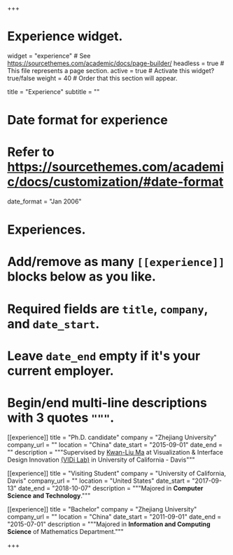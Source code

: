 +++
# Experience widget.
widget = "experience"  # See https://sourcethemes.com/academic/docs/page-builder/
headless = true  # This file represents a page section.
active = true  # Activate this widget? true/false
weight = 40  # Order that this section will appear.

title = "Experience"
subtitle = ""

# Date format for experience
#   Refer to https://sourcethemes.com/academic/docs/customization/#date-format
date_format = "Jan 2006"

# Experiences.
#   Add/remove as many `[[experience]]` blocks below as you like.
#   Required fields are `title`, `company`, and `date_start`.
#   Leave `date_end` empty if it's your current employer.
#   Begin/end multi-line descriptions with 3 quotes `"""`.
[[experience]]
  title = "Ph.D. candidate"
  company = "Zhejiang University"
  company_url = ""
  location = "China"
  date_start = "2015-09-01"
  date_end = ""
  description = """Supervised by [Kwan-Liu Ma](https://web.cs.ucdavis.edu/~ma/) at Visualization & Interface Design Innovation [(VIDi Lab)](https://vidi.cs.ucdavis.edu/) in University of California - Davis"""

[[experience]]
  title = "Visiting Student"
  company = "University of California, Davis"
  company_url = ""
  location = "United States"
  date_start = "2017-09-13"
  date_end = "2018-10-07"
  description = """Majored in **Computer Science and Technology**."""

[[experience]]
  title = "Bachelor"
  company = "Zhejiang University"
  company_url = ""
  location = "China"
  date_start = "2011-09-01"
  date_end = "2015-07-01"
  description = """Majored in **Information and Computing Science** of Mathematics Department."""

+++
